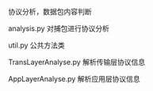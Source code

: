 协议分析，数据包内容判断

analysis.py
    对捕包进行协议分析

util.py
    公共方法类

TransLayerAnalyse.py
	解析传输层协议信息

AppLayerAnalyse.py
	解析应用层协议信息

